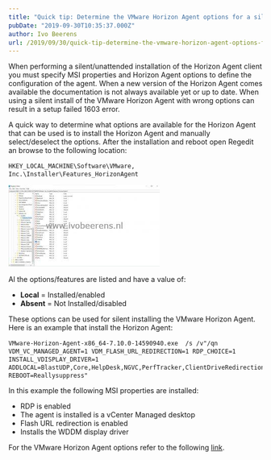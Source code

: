 ```yaml
---
title: "Quick tip: Determine the VMware Horizon Agent options for a silent/unattended installation"
pubDate: "2019-09-30T10:35:37.000Z"
author: Ivo Beerens
url: /2019/09/30/quick-tip-determine-the-vmware-horizon-agent-options-for-a-silent-unattended-installation/
---
```


When performing a silent/unattended installation of the Horizon Agent client you must specify MSI properties and Horizon Agent options to define the configuration of the agent. When a new version of the Horizon Agent comes available the documentation is not always available yet or up to date. When using a silent install of the VMware Horizon Agent with wrong options can result in a setup failed 1603 error.

A quick way to determine what options are available for the Horizon Agent that can be used is to install the Horizon Agent and manually select/deselect the options. After the installation and reboot open Regedit an browse to the following location:

```
HKEY_LOCAL_MACHINE\Software\VMware, Inc.\Installer\Features_HorizonAgent
```

[![](images/Latest-300x162.jpg)](images/Latest.jpg)

Al the options/features are listed and have a value of:

- **Local** = Installed/enabled
- **Absent** = Not Installed/disabled

These options can be used for silent installing the VMware Horizon Agent. Here is an example that install the Horizon Agent:

```
VMware-Horizon-Agent-x86_64-7.10.0-14590940.exe  /s /v"/qn VDM_VC_MANAGED_AGENT=1 VDM_FLASH_URL_REDIRECTION=1 RDP_CHOICE=1 INSTALL_VDISPLAY_DRIVER=1 ADDLOCAL=BlastUDP,Core,HelpDesk,NGVC,PerfTracker,ClientDriveRedirection,RTAV,RDP,ThinPrint,TSMMR,USB,V4V,VMWMediaProviderProxy,VmwVaudio,VmwVdisplay,VmwVidd REBOOT=Reallysuppress"
```

In this example the following MSI properties are installed:
- RDP is enabled
- The agent is installed is a vCenter Managed desktop
- Flash URL redirection is enabled
- Installs the WDDM display driver

For the VMware Horizon Agent options refer to the following [link](https://docs.VMware.com/en/VMware-Horizon-7/7.10/horizon-published-desktops-applications/GUID-3096DA8B-034B-435B-877E-5D2B18672A95.html?hWord=N4IghgNiBcIM4EsIFMB2AXABA1d2QjHQQHtUQBfIA).